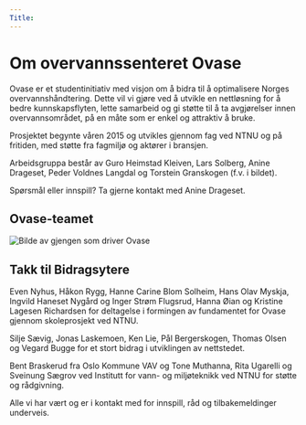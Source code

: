 ```yaml
---
Title:
---
```

 
# Om overvannssenteret Ovase 
 
Ovase er et studentinitiativ med visjon om å bidra til å optimalisere Norges overvannshåndtering. Dette vil vi gjøre ved å utvikle en nettløsning for å bedre kunnskapsflyten, lette samarbeid og gi støtte til å ta avgjørelser innen overvannsområdet, på en måte som er enkel og attraktiv å bruke.  
 
Prosjektet begynte våren 2015 og utvikles gjennom fag ved NTNU og på fritiden, med støtte fra fagmiljø og aktører i bransjen.  
 
Arbeidsgruppa består av Guro Heimstad Kleiven, Lars Solberg, Anine Drageset, Peder Voldnes Langdal og Torstein Granskogen (f.v. i bildet).  
 
Spørsmål eller innspill? Ta gjerne kontakt med Anine Drageset. 
 
## Ovase-teamet 
 
![Bilde av gjengen som driver Ovase](%base_url%/assets/ovase-team.jpg "Teamet") 
 
## Takk til Bidragsytere 
 
Even Nyhus, Håkon Rygg, Hanne Carine Blom Solheim, Hans Olav Myskja, Ingvild Haneset Nygård og Inger Strøm Flugsrud, Hanna Øian og Kristine Lagesen Richardsen for deltagelse i formingen av fundamentet for Ovase gjennom skoleprosjekt ved NTNU.  
 
Silje Sævig, Jonas Laskemoen, Ken Lie, Pål Bergerskogen, Thomas Olsen og Vegard Bugge for et stort bidrag i utviklingen av nettstedet.  
 
Bent Braskerud fra Oslo Kommune VAV og Tone Muthanna, Rita Ugarelli og Sveinung Sægrov ved Institutt for vann- og miljøteknikk ved NTNU for støtte og rådgivning.  
 
Alle vi har vært og er i kontakt med for innspill, råd og tilbakemeldinger underveis.